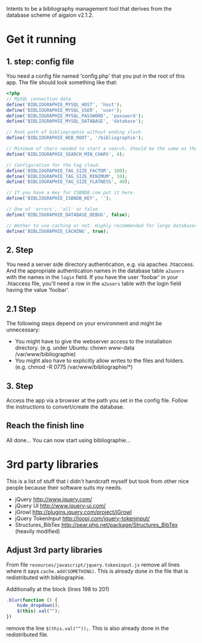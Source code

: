 Intents to be a bibliography management tool that derives from the database scheme of aigaion v2.1.2.

# Get it running #
## 1. step: config file ##

You need a config file named 'config.php' that you put in the root of this app. The file should look something like that:

```php
<?php
// MySQL connection data
define('BIBLIOGRAPHIE_MYSQL_HOST', 'host');
define('BIBLIOGRAPHIE_MYSQL_USER', 'user');
define('BIBLIOGRAPHIE_MYSQL_PASSWORD', 'password');
define('BIBLIOGRAPHIE_MYSQL_DATABASE', 'database');

// Root path of bibliographie without ending slash.
define('BIBLIOGRAPHIE_WEB_ROOT', '/bibliographie');

// Minimum of chars needed to start a search. Should be the same as the minimum length of MySQL fulltext index length.
define('BIBLIOGRAPHIE_SEARCH_MIN_CHARS', 4);

// Configuration for the tag cloud.
define('BIBLIOGRAPHIE_TAG_SIZE_FACTOR', 100);
define('BIBLIOGRAPHIE_TAG_SIZE_MINIMUM', 10);
define('BIBLIOGRAPHIE_TAG_SIZE_FLATNESS', 40);

// If you have a key for ISBNDB.com put it here.
define('BIBLIOGRAPHIE_ISBNDB_KEY', '');

// One of 'errors', 'all' or false
define('BIBLIOGRAPHIE_DATABASE_DEBUG', false);

// Wether to use caching or not. Highly recommended for large databases.
define('BIBLIOGRAPHIE_CACHING', true);
```

## 2. Step ##

You need a server side directory authentication, e.g. via apaches .htaccess. And the appropriate authentication names in the database table `a2users` with the names in the `login` field.
If you have the user 'foobar' in your .htaccess file, you'll need a row in the `a2users` table with the login field having the value 'foobar'.

## 2.1 Step ##

The following steps depend on your environment and might be unnecessary:
 * You might have to give the webserver access to the installation directory. (e.g. under Ubuntu: chown www-data /var/www/bibliographie)
 * You might also have to explicitly allow writes to the files and folders. (e.g. chmod -R 0775 /var/www/bibliographie/*)

## 3. Step ##

Access the app via a browser at the path you set in the config file. Follow the instructions to convert/create the database.

## Reach the finish line ##

All done... You can now start using bibliographie...

# 3rd party libraries #
This is a list of stuff that i didn't handcraft myself but took from other nice people because their software suits my needs.

* jQuery http://www.jquery.com/
* jQuery UI http://www.jquery-ui.com/
* jGrowl http://plugins.jquery.com/project/jGrowl
* jQuery TokenInput http://loopj.com/jquery-tokeninput/
* Structures_BibTex http://pear.php.net/package/Structures_BibTex (heavily modified)

## Adjust 3rd party libraries ##
From file `resources/javascript/jquery.tokeninput.js` remove all lines where it says `cache.add(SOMETHING)`. This is already done in the file that is redistributed with bibliographie.

Additionally at the block (lines 198 to 201)

```js
.blur(function () {
	hide_dropdown();
	$(this).val("");
})
```

remove the line `$(this.val(""));`. This is also already done in the redistributed file.
